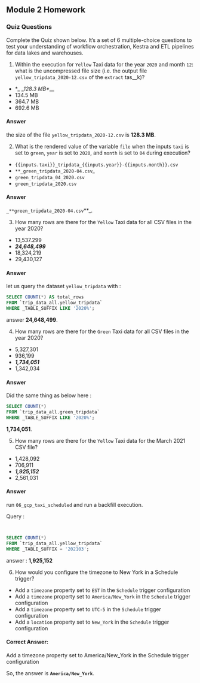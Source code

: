 ## Module 2 Homework

### Quiz Questions

Complete the Quiz shown below. It’s a set of 6 multiple-choice questions to test your understanding of workflow orchestration, Kestra and ETL pipelines for data lakes and warehouses.

1) Within the execution for `Yellow` Taxi data for the year `2020` and month `12`: what is the uncompressed file size (i.e. the output file `yellow_tripdata_2020-12.csv` of the `extract` tas__k)?
- **_ _128.3 MB*_*___
- 134.5 MB
- 364.7 MB
- 692.6 MB

#### Answer
the size of the file `yellow_tripdata_2020-12.csv`  is **128.3 MB**. 


2) What is the rendered value of the variable `file` when the inputs `taxi` is set to `green`, `year` is set to `2020`, and `month` is set to `04` during execution?
- `{{inputs.taxi}}_tripdata_{{inputs.year}}-{{inputs.month}}.csv` 
- `**_green_tripdata_2020-04.csv`*_*
- `green_tripdata_04_2020.csv`
- `green_tripdata_2020.csv`

#### Answer 
 `_**green_tripdata_2020-04.csv`**_.


3) How many rows are there for the `Yellow` Taxi data for all CSV files in the year 2020?
- 13,537.299
- **_24,648,499_**
- 18,324,219
- 29,430,127

#### Answer 
 let us query the dataset `yellow_tripdata` with : 
```sql
SELECT COUNT(*) AS total_rows
FROM `trip_data_all.yellow_tripdata`
WHERE _TABLE_SUFFIX LIKE '2020%';
```
 answer **24,648,499**.

4) How many rows are there for the `Green` Taxi data for all CSV files in the year 2020?
- 5,327,301
- 936,199
- _**1,734,051**_
- 1,342,034

#### Answer 
Did the same thing as below here : 
```sql
SELECT COUNT(*) 
FROM `trip_data_all.green_tripdata` 
WHERE _TABLE_SUFFIX LIKE '2020%';
```
 **1,734,051**.

5) How many rows are there for the `Yellow` Taxi data for the March 2021 CSV file?
- 1,428,092
- 706,911
- _**1,925,152**_
- 2,561,031

#### Answer
run `06_gcp_taxi_scheduled` and run a backfill execution.


Query : 
```sql


SELECT COUNT(*) 
FROM `trip_data_all.yellow_tripdata` 
WHERE _TABLE_SUFFIX = '202103';

```

 answer : **1,925,152**

6) How would you configure the timezone to New York in a Schedule trigger?
- Add a `timezone` property set to `EST` in the `Schedule` trigger configuration  
- Add a `timezone` property set to `America/New_York` in the `Schedule` trigger configuration
- Add a `timezone` property set to `UTC-5` in the `Schedule` trigger configuration
- Add a `location` property set to `New_York` in the `Schedule` trigger configuration  

#### Correct Answer:
Add a timezone property set to America/New_York in the Schedule trigger configuration

So, the answer is **`America/New_York`**.
